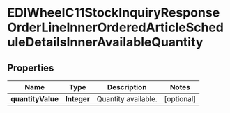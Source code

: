 

# EDIWheelC11StockInquiryResponseOrderLineInnerOrderedArticleScheduleDetailsInnerAvailableQuantity


## Properties

| Name | Type | Description | Notes |
|------------ | ------------- | ------------- | -------------|
|**quantityValue** | **Integer** | Quantity available. |  [optional] |



